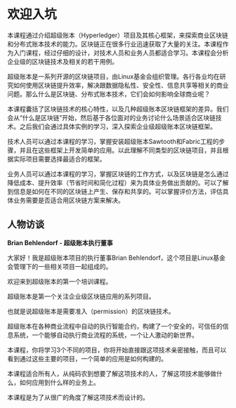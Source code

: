 # 欢迎入坑

本课程通过介绍超级账本（Hyperledger）项目及其核心框架，来探索商业区块链和分布式账本技术的能力。区块链正在很多行业迅速获取了大量的关注。本课程作为入门课程，经过仔细的设计，对技术人员和业务人员都适合学习。本课程会分析企业级的区块链技术及相关的若干用例。

超级账本是一系列开源的区块链项目，由Linux基金会组织管理。各行各业均在研究如何使用区块链提升效率，解决跟数据隐私性、安全性、信息共享等相关的商业问题。那么什么是区块链、分布式账本技术，它们会如何影响全球商业呢？

本课程囊括了区块链技术的核心特性，以及几种超级账本区块链框架的差异。我们会从“什么是区块链”开始，然后基于各位面对的业务讨论什么场景适合区块链技术。之后我们会通过具体实例的学习，深入探索企业级超级账本区块链框架。

技术人员可以通过本课程的学习，掌握安装超级账本Sawtooth和Fabric工程的步骤，并且在这些框架上开发简单的应用。以此理解不同类型的区块链项目，并且根据实际项目需要选择最适合的框架。

业务人员可以通过本课程的学习，掌握区块链的工作方式，以及区块链是怎么通过降低成本、提升效率（节省时间和简化过程）来为具体业务做出贡献的。可以了解到信息是如何在不同的区块链上产生、保存和共享的。可以掌握评价方法，评估具体业务需要是否适合用区块链方案来解决。



## 人物访谈

**Brian Behlendorf - 超级账本执行董事**

大家好！我是超级账本项目的执行董事Brian Behlendorf，这个项目是Linux基金会管理下的一些相关项目一起组成的。

欢迎来到超级账本的第一个培训课程。

超级账本是第一个关注企业级区块链应用的系列项目。

也就是说超级账本是需要准入（permission）的区块链技术。

超级账本在各种商业流程中自动的执行智能合约，构建了一个安全的，可信任的信息系统，一个能够自动执行商业流程的系统，一个让人激动的新世界。

本课程，你将学习3个不同的项目，你将开始直接跟这项技术亲密接触，而且可以看到通过这些主要的项目，一个简单的应用是如何构建的。

本课程适合所有人，从纯码农到想要了解这项技术的人，了解这项技术能够做什么，如何应用到什么样的业务上。

本课程是为了从很广的角度了解这项技术而设计的。



